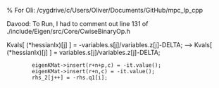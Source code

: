 % For Oli:
/cygdrive/c/Users/Oliver/Documents/GitHub/mpc_lp_cpp

Davood:
To Run, I had to
comment out line 131 of ./include/Eigen/src/Core/CwiseBinaryOp.h

Kvals[ (*hessianIx)[j] ] = -variables.s[j]/variables.z[j]-DELTA; -->
Kvals[ (*hessianIx)[j] ] = variables.s[j]/variables.z[j]-DELTA;

			eigenKMat->insert(r+n+p,c) = -it.value();	
			eigenKMat->insert(r+n,c) = -it.value();
	 		rhs_2[j++] = -rhs.q1[i]; 	

